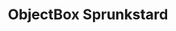 ---
slug: objectbox-sprunkstard-2720
title: ObjectBox Sprunkstard
description: "ObjectBox Sprunkstard is an exciting online game. Play for free directly in your browser!"
icon: /images/popular_mods/ObjectBox Sprunkstard.png
url: https://wowtbc.net/sprunkin/objectbox-sprunkstard/index.html
previewImage: /images/popular_mods/ObjectBox Sprunkstard.png
type: popular mods

# SEO配置
seo:
  title: "ObjectBox Sprunkstard - Play Free Online Game | Fun Browser Games"
  description: "ObjectBox Sprunkstard - Play this fun online game for free in your browser. No download required!"
  ogImage: "/images/popular_mods/ObjectBox Sprunkstard.png"
  keywords: "objectbox-sprunkstard-2720, online game, browser game, free game, popular mods game, play online"

videoUrls:
  - https://www.youtube.com/embed/example1
  - https://www.youtube.com/embed/example2

whyPlay:
  title: "Why Play ObjectBox Sprunkstard?"
  items:
    - "Immersive Gameplay: ObjectBox Sprunkstard offers an engaging and immersive gaming experience that will keep you entertained for hours"
    - "Challenging Levels: Test your skills with increasingly difficult challenges and obstacles"
    - "Beautiful Graphics: Enjoy stunning visuals and smooth animations that bring the game world to life"
    - "Regular Updates: New content and features are added regularly to keep the game fresh and exciting"
    - "Free to Play: Experience all the fun without spending a penny"
    - "Community Features: Connect with other players, share strategies, and compete for high scores"
    - "Cross-Platform: Play on any device with a web browser, no downloads required"

features:
  title: "Key Features of ObjectBox Sprunkstard"
  image: "/images/popular_mods/ObjectBox Sprunkstard.png"
  items:
    - "Intuitive Controls: Easy to learn controls make ObjectBox Sprunkstard accessible for players of all skill levels"
    - "Multiple Game Modes: Enjoy various gameplay options that provide different challenges and experiences"
    - "Character Customization: Personalize your gaming experience with unique characters and items"
    - "Achievement System: Complete special tasks to earn rewards and recognition"
    - "Leaderboards: Compete with players worldwide and see who can achieve the highest scores"

characteristics:
  title: "Game Characteristics"
  image: "/images/popular_mods/ObjectBox Sprunkstard.png"
  items:
    - "Genre: Popular mods game with elements of strategy and skill"
    - "Difficulty: Suitable for both casual gamers and those seeking a challenge"
    - "Play Time: Quick sessions or extended gameplay, depending on your preference"
    - "Art Style: Vibrant and engaging visuals that enhance the gaming experience"
    - "Sound Design: Immersive audio that complements the gameplay perfectly"

info: "ObjectBox Sprunkstard is an exciting online game that offers players a unique and engaging gaming experience. With its intuitive controls, stunning visuals, and challenging gameplay, ObjectBox Sprunkstard provides hours of entertainment for players of all ages and skill levels. Whether you're looking for a quick gaming session during a break or an extended play session, ObjectBox Sprunkstard delivers an immersive experience that will keep you coming back for more. The game features multiple levels of increasing difficulty, ensuring that players are constantly challenged as they progress. With regular updates adding new content and features, ObjectBox Sprunkstard remains fresh and exciting, providing endless entertainment options for its growing community of players."

howToPlayIntro: "Welcome to ObjectBox Sprunkstard! This guide will walk you through the basics and help you master the game. Whether you're a beginner or looking to improve your skills, these tips and instructions will enhance your gaming experience."

howToPlaySteps:
  - title: "Getting Started"
    description: "Begin your ObjectBox Sprunkstard adventure by familiarizing yourself with the controls. Use your keyboard or mouse to navigate through the game interface. The tutorial will guide you through the basic mechanics and help you understand the objectives."
  - title: "Understanding the Objectives"
    description: "In ObjectBox Sprunkstard, your main goal is to progress through levels by completing specific objectives. Each level presents unique challenges that require different strategies and approaches."
  - title: "Mastering the Controls"
    description: "Practice using the controls to improve your precision and reaction time. ObjectBox Sprunkstard requires quick reflexes and strategic thinking to overcome obstacles and defeat opponents."
  - title: "Utilizing Power-ups"
    description: "Collect power-ups throughout the game to enhance your abilities and overcome difficult challenges. Each power-up offers unique advantages that can be crucial for success."
  - title: "Developing Strategies"
    description: "As you progress in ObjectBox Sprunkstard, develop effective strategies for different scenarios. Analyze patterns, anticipate challenges, and adapt your approach to maximize your performance."

faq:
  title: "Frequently Asked Questions about ObjectBox Sprunkstard"
  items:
    - question: "Is ObjectBox Sprunkstard free to play?"
      answer: "Yes, ObjectBox Sprunkstard is completely free to play directly in your web browser. No downloads or purchases are required to enjoy the full game experience."
    - question: "Can I play ObjectBox Sprunkstard on mobile devices?"
      answer: "Yes, ObjectBox Sprunkstard is optimized for both desktop and mobile play. You can enjoy the game on any device with a web browser and internet connection."
    - question: "Are there any in-game purchases?"
      answer: "While ObjectBox Sprunkstard is free to play, there may be optional in-game purchases available for cosmetic items or additional features that don't affect core gameplay."
    - question: "How often is ObjectBox Sprunkstard updated?"
      answer: "The developers regularly update ObjectBox Sprunkstard with new content, features, and improvements based on player feedback and game performance."
    - question: "Can I play ObjectBox Sprunkstard offline?"
      answer: "Currently, ObjectBox Sprunkstard requires an internet connection to play as it's a browser-based online game."
    - question: "Is ObjectBox Sprunkstard suitable for children?"
      answer: "Yes, ObjectBox Sprunkstard is designed to be family-friendly and suitable for players of all ages."
    - question: "How do I report bugs or issues?"
      answer: "If you encounter any problems while playing ObjectBox Sprunkstard, you can report them through the game's support page or contact the developers directly through their website."
    - question: "Still Have Questions?"
      answer: "If you have additional questions about ObjectBox Sprunkstard that aren't covered in this FAQ, please visit our support center or contact our customer service team for assistance."
---